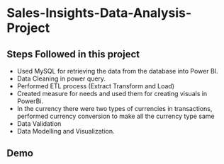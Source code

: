 # Sales-Insights-Data-Analysis-Project

## Steps Followed in this project

-  Used MySQL for retrieving the data from the database into Power BI.
-  Data Cleaning in power query.
-  Performed ETL process (Extract Transform and Load)
-  Created measure for needs and used them for creating visuals in PowerBi.
-  In the currency there were two types of currencies in transactions, performed currency conversion to make all the currency type same
-  Data Validation
-  Data Modelling and Visualization.

## Demo

